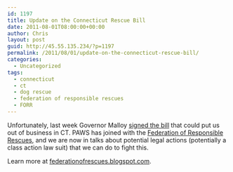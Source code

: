 ```yaml
---
id: 1197
title: Update on the Connecticut Rescue Bill
date: 2011-08-01T08:00:00+00:00
author: Chris
layout: post
guid: http://45.55.135.234/?p=1197
permalink: /2011/08/01/update-on-the-connecticut-rescue-bill/
categories:
  - Uncategorized
tags:
  - connecticut
  - ct
  - dog rescue
  - federation of responsible rescues
  - FORR
---
```

Unfortunately, last week Governor Malloy [signed the bill](https://pawsnewengland.com/ct-rescue-emergency-2011/) that could put us out of business in CT. PAWS has joined with the [Federation of Responsible Rescues](http://federationofrescues.blogspot.com), and we are now in talks about potential legal actions (potentially a class action law suit) that we can do to fight this. 

Learn more at [federationofrescues.blogspot.com](http://federationofrescues.blogspot.com).
